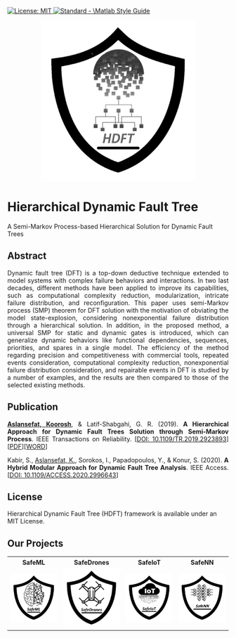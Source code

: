 <p align="left"> </p>

 <a href="https://opensource.org/licenses/MIT"><img src="https://img.shields.io/badge/License-MIT-yellow.svg" alt="License: MIT">
  <a href="https://standardjs.com"><img src="https://img.shields.io/badge/code_style-standard-brightgreen.svg" alt="Standard - \Matlab Style Guide"></a>

<p align="center">
 <img src="https://github.com/koo-ec/Hierarchical-Dynamic-Fault-Tree/blob/master/Pictures/HDFT_Logo.png" alt="HDFT_Logo"> </p>
 
# Hierarchical Dynamic Fault Tree
A Semi-Markov Process-based Hierarchical Solution for Dynamic Fault Trees

## Abstract
<p align="justify">Dynamic fault tree (DFT) is a top-down deductive technique extended to model systems with complex failure behaviors and interactions. In two last decades, different methods have been applied to improve its capabilities, such as computational complexity reduction, modularization, intricate failure distribution, and reconfiguration. This paper uses semi-Markov process (SMP) theorem for DFT solution with the motivation of obviating the model state-explosion, considering nonexponential failure distribution through a hierarchical solution. In addition, in the proposed method, a universal SMP for static and dynamic gates is introduced, which can generalize dynamic behaviors like functional dependencies, sequences, priorities, and spares in a single model. The efficiency of the method regarding precision and competitiveness with commercial tools, repeated events consideration, computational complexity reduction, nonexponential failure distribution consideration, and repairable events in DFT is studied by a number of examples, and the results are then compared to those of the selected existing methods.</p>

## Publication
<p align="justify"> <b><a href = "https://scholar.google.com/citations?user=YBa4Tl8AAAAJ&hl=en">Aslansefat, Koorosh</a></b>, & Latif-Shabgahi, G. R. (2019). <b>A Hierarchical Approach for Dynamic Fault Trees Solution through Semi-Markov Process</b>. IEEE Transactions on Reliability. [<a href="https://doi.org/10.1109/TR.2019.2923893">DOI: 10.1109/TR.2019.2923893</a>][<a href = "https://github.com/koo-ec/Hierarchical-Dynamic-Fault-Tree/blob/master/Documents/A%20Hierarchical%20Approach%20for%20Dynamic%20Fault%20Trees%20Solution%20through%20Semi-Markov%20Process_Author_Version.pdf">PDF</a>][<a href = "https://github.com/koo-ec/Hierarchical-Dynamic-Fault-Tree/blob/master/Documents/A%20Hierarchical%20Approach%20for%20Dynamic%20Fault%20Trees%20Solution%20through%20Semi-Markov%20Process_Author_Version.docx">WORD</a>]
<p align="justify"> Kabir, S., <a href = "https://scholar.google.com/citations?user=YBa4Tl8AAAAJ&hl=en">Aslansefat, K.</a>, Sorokos, I., Papadopoulos, Y., & Konur, S. (2020). <b>A Hybrid Modular Approach for Dynamic Fault Tree Analysis</b>. IEEE Access. [<a href = "https://doi.org/10.1109/ACCESS.2020.2996643">DOI: 10.1109/ACCESS.2020.2996643</a>]
 
 
## License
Hierarchical Dynamic Fault Tree (HDFT) framework is available under an MIT License. 

## Our Projects
<table style="width:100%">
  <tr>
    <th>SafeML</th>
    <th>SafeDrones</th> 
    <th>SafeIoT</th>
    <th>SafeNN</th>
  </tr>
  <tr>
    <td><a href = "https://github.com/ISorokos/SafeML"><img src="https://github.com/koo-ec/Hierarchical-Dynamic-Fault-Tree/blob/master/Pictures/SafeML_Logo.png" alt="AI safety, machine learning safety, deep learning safety, SafeML, SafeAI, SafeDL"></a></td>
    <td><a href = "https://github.com/koo-ec/SafeDrones"><img src="https://github.com/koo-ec/Hierarchical-Dynamic-Fault-Tree/blob/master/Pictures/SafeDrones_Logo.png" alt="Drone Safety, UAV safety, Safe Landing, AI safety"></a></td>
    <td><img src="https://github.com/koo-ec/Hierarchical-Dynamic-Fault-Tree/blob/master/Pictures/SafeIoT_Logo.png" alt="Internet of thing safety, IoT safety, SafeIoT, Safe IoT"></td>
    <td><img src="https://github.com/koo-ec/Hierarchical-Dynamic-Fault-Tree/blob/master/Pictures/SafeNN_Logo_v2.png" alt="Neural Network Safety, SafeNN, Safe Neural Network"></td>
